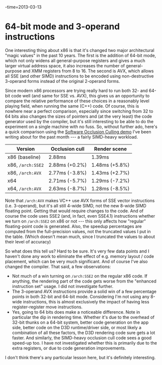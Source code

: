 -time=2013-03-13
# 64-bit mode and 3-operand instructions

One interesting thing about x86 is that it's changed two major
architectural "magic values" in the past 10 years. The first is the
addition of 64-bit mode, which not only widens all general-purpose registers
and gives a much larger virtual address space, it also increases the number of
general-purpose and XMM registers from 8 to 16. The second is AVX, which allows
all SSE (and other SIMD) instructions to be encoded using non-destructive
3-operand forms instead of the original 2-operand forms.

Since modern
x86 processors are trying really hard to run both 32- and 64-bit code well (and
same for SSE vs. AVX), this gives us an opportunity to compare the relative
performance of these choices in a reasonably level playing field, when running
the same (C++) code. Of course, this is nowhere near a perfect comparison,
especially since switching from 32 to 64 bits also changes the sizes of
pointers and (at the very least) the code generator used by the compiler, but
it's still interesting to be able to do the experiment on a single
machine with no fuss. So, without further ado, here's a quick comparison
using the [Software Occlusion Culling demo](*occlusion_culling) I've been writing about for the past month --- a fairly SIMD-heavy workload.

Version                   | Occlusion cull | Render scene
--------------------------|----------------|-------------
x86 (baseline)            | 2.88ms         | 1.39ms
x86, `/arch:SSE2`         | 2.88ms (+0.2%) | 1.48ms (+5.8%)
x86, `/arch:AVX`          | 2.77ms (-3.8%) | 1.43ms (+2.7%)
x64                       | 2.71ms (-5.7%) | 1.29ms (-7.2%)
x64, `/arch:AVX`          | 2.63ms (-8.7%) | 1.28ms (-8.5%)

Note that `/arch:AVX` makes VC++ use AVX forms of SSE vector instructions
(i.e. 3-operand), but it's all still 4-wide SIMD, not the new 8-wide SIMD
floating point. Getting that would require changes to the code. And of course
the code uses SSE2 (and, in fact, even SSE4.1) instructions whether we turn on
`/arch:SSE2` on x86 or not --- this only affects how
"regular" floating-point code is generated. Also, the speedup
percentages are computed from the full-precision values, not the truncated
values I put in the table. (Which doesn't mean much, since I truncated
the values to about their level of accuracy)

So what does this tell us?
Hard to be sure. It's very few data points and I haven't done any
work to eliminate the effect of e.g. memory layout / code placement, which can
be very much significant. And of course I've also changed the compiler.
That said, a few observations:

* Not much of a win turning on
  `/arch:SSE2` on the regular x86 code. If anything, the rendering
  part of the code gets worse from the "enhanced instruction set"
  usage. I did not investigate further.
* The 3-operand AVX instructions
  provide a solid win of a few percentage points in both 32-bit and 64-bit mode.
  Considering I'm not using any 8-wide instructions, this is almost
  exclusively the impact of having less register-register move instructions.
* Yes, going to 64 bits does make a noticeable difference. Note in particular
  the dip in rendering time. Whether it's due to the overhead of 32-bit
  thunks on a 64-bit system, better code generation on the app side, better code
  on the D3D runtime/driver side, or most likely a combination of all these
  factors, the D3D rendering code sure gets a lot faster. And similarly, the
  SIMD-heavy occlusion cull code sees a good speed-up too. I have not
  investigated whether this is primarily due to the extra registers, or due to
  code generation improvements.

I don't think there's any particular lesson here, but it's definitely interesting.
